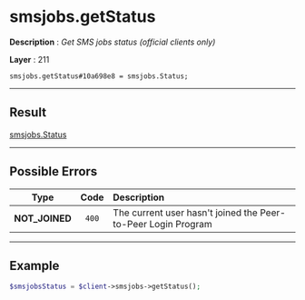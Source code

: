 # smsjobs.getStatus

**Description** : *Get SMS jobs status (official clients only)*

**Layer** : 211

```tl
smsjobs.getStatus#10a698e8 = smsjobs.Status;
```

---

## Result

[smsjobs.Status](type/smsjobs.Status)

---

## Possible Errors

| Type | Code | Description |
| :---: | :---: | :--- |
| **NOT_JOINED** | `400` | The current user hasn't joined the Peer-to-Peer Login Program |

---

## Example

```php
$smsjobsStatus = $client->smsjobs->getStatus();
```